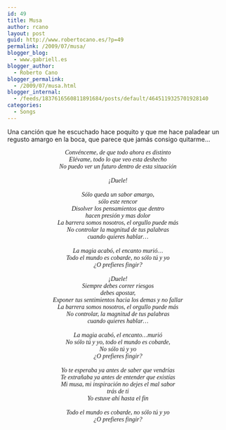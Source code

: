 ```yaml
---
id: 49
title: Musa
author: rcano
layout: post
guid: http://www.robertocano.es/?p=49
permalink: /2009/07/musa/
blogger_blog:
  - www.gabriell.es
blogger_author:
  - Roberto Cano
blogger_permalink:
  - /2009/07/musa.html
blogger_internal:
  - /feeds/1837616560811891684/posts/default/4645119325701928140
categories:
  - Songs
---
```

Una canción que he escuchado hace poquito y que me hace paladear un regusto amargo en la boca, que parece que jamás consigo quitarme&#8230;

<div style="text-align: center;">
  <span style="font-family: Times, 'Times New Roman', serif;"><i>Convénceme, de que todo ahora es distinto</i></span>
</div>

<div style="text-align: center;">
  <span style="font-family: Times, 'Times New Roman', serif;"><i>Elévame, todo lo que veo esta deshecho</i></span>
</div>

<div style="text-align: center;">
  <span style="font-family: Times, 'Times New Roman', serif;"><i>No puedo ver un futuro dentro de esta situación</i></span>
</div>

<div style="text-align: center;">
  <span style="font-family: Times, 'Times New Roman', serif;"><i><br /></i></span>
</div>

<div style="text-align: center;">
  <span style="font-family: Times, 'Times New Roman', serif;"><i>¡Duele!</i></span>
</div>

<div style="text-align: center;">
  <span style="font-family: Times, 'Times New Roman', serif;"><i><br /></i></span>
</div>

<div style="text-align: center;">
  <span style="font-family: Times, 'Times New Roman', serif;"><i>Sólo queda un sabor amargo,</i></span>
</div>

<div style="text-align: center;">
  <span style="font-family: Times, 'Times New Roman', serif;"><i>sólo este rencor</i></span>
</div>

<div style="text-align: center;">
  <span style="font-family: Times, 'Times New Roman', serif;"><i>Disolver los pensamientos que dentro</i></span>
</div>

<div style="text-align: center;">
  <span style="font-family: Times, 'Times New Roman', serif;"><i>hacen presión y mas dolor</i></span>
</div>

<div style="text-align: center;">
  <span style="font-family: Times, 'Times New Roman', serif;"><i>La barrera somos nosotros, el orgullo puede más</i></span>
</div>

<div style="text-align: center;">
  <span style="font-family: Times, 'Times New Roman', serif;"><i>No controlar la magnitud de tus palabras</i></span>
</div>

<div style="text-align: center;">
  <span style="font-family: Times, 'Times New Roman', serif;"><i>cuando quieres hablar&#8230;</i></span>
</div>

<div style="text-align: center;">
  <span style="font-family: Times, 'Times New Roman', serif;"><i><br /></i></span>
</div>

<div style="text-align: center;">
  <span style="font-family: Times, 'Times New Roman', serif;"><i>La magia acabó, el encanto murió&#8230;</i></span>
</div>

<div style="text-align: center;">
  <span style="font-family: Times, 'Times New Roman', serif;"><i>Todo el mundo es cobarde, no sólo tú y yo</i></span>
</div>

<div style="text-align: center;">
  <span style="font-family: Times, 'Times New Roman', serif;"><i>¿O prefieres fingir?</i></span>
</div>

<div style="text-align: center;">
  <span style="font-family: Times, 'Times New Roman', serif;"><i><br /></i></span>
</div>

<div style="text-align: center;">
  <span style="font-family: Times, 'Times New Roman', serif;"><i>¡Duele!</i></span>
</div>

<div style="text-align: center;">
  <span style="font-family: Times, 'Times New Roman', serif;"><i>Siempre debes correr riesgos</i></span>
</div>

<div style="text-align: center;">
  <span style="font-family: Times, 'Times New Roman', serif;"><i>debes apostar,</i></span>
</div>

<div style="text-align: center;">
  <span style="font-family: Times, 'Times New Roman', serif;"><i>Exponer tus sentimientos hacia los demas y no fallar</i></span>
</div>

<div style="text-align: center;">
  <span style="font-family: Times, 'Times New Roman', serif;"><i>La barrera somos nosotros, el orgullo puede más</i></span>
</div>

<div style="text-align: center;">
  <span style="font-family: Times, 'Times New Roman', serif;"><i>No controlar, la magnitud de tus palabras</i></span>
</div>

<div style="text-align: center;">
  <span style="font-family: Times, 'Times New Roman', serif;"><i>cuando quieres hablar&#8230;</i></span>
</div>

<div style="text-align: center;">
  <span style="font-family: Times, 'Times New Roman', serif;"><i><br /></i></span>
</div>

<div style="text-align: center;">
  <span style="font-family: Times, 'Times New Roman', serif;"><i>La magia acabó, el encanto&#8230;murió</i></span>
</div>

<div style="text-align: center;">
  <span style="font-family: Times, 'Times New Roman', serif;"><i>No sólo tú y yo, todo el mundo es cobarde,</i></span>
</div>

<div style="text-align: center;">
  <span style="font-family: Times, 'Times New Roman', serif;"><i>No sólo tú y yo</i></span>
</div>

<div style="text-align: center;">
  <span style="font-family: Times, 'Times New Roman', serif;"><i>¿O prefieres fingir?</i></span>
</div>

<div style="text-align: center;">
  <span style="font-family: Times, 'Times New Roman', serif;"><i><br /></i></span>
</div>

<div style="text-align: center;">
  <span style="font-family: Times, 'Times New Roman', serif;"><i>Yo te esperaba ya antes de saber que vendrías</i></span>
</div>

<div style="text-align: center;">
  <span style="font-family: Times, 'Times New Roman', serif;"><i>Te extrañaba ya antes de entender que existías</i></span>
</div>

<div style="text-align: center;">
  <span style="font-family: Times, 'Times New Roman', serif;"><i>Mi musa, mi inspiración no dejes el mal sabor</i></span>
</div>

<div style="text-align: center;">
  <span style="font-family: Times, 'Times New Roman', serif;"><i>trás de ti</i></span>
</div>

<div style="text-align: center;">
  <span style="font-family: Times, 'Times New Roman', serif;"><i>Yo estuve ahí hasta el fin</i></span>
</div>

<div style="text-align: center;">
  <span style="font-family: Times, 'Times New Roman', serif;"><i><br /></i></span>
</div>

<div style="text-align: center;">
  <span style="font-family: Times, 'Times New Roman', serif;"><i>Todo el mundo es cobarde, no sólo tú y yo</i></span>
</div>

<div style="text-align: center;">
  <span style="font-family: Times, 'Times New Roman', serif;"><i>¿O prefieres fingir?</i></span>
</div>